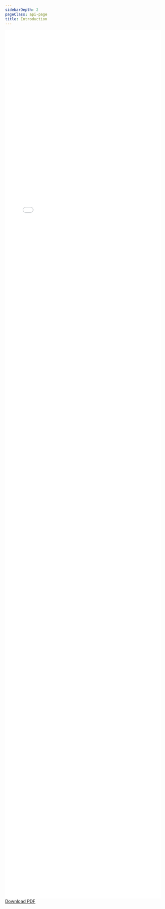 ```yaml
---
sidebarDepth: 2
pageClass: api-page
title: Introduction
---
```


<iframe
    src="/GSMA-Adoption guide.pdf"
    type="application/pdf"
    frameborder="0"
    style="border:0; top:0px; left:0px; bottom:0px; right:0px; width:100%; height: 70vh;">
</iframe>

<div class="buttons-holder text-center">
  <a href="/GSMA-Adoption guide.pdf" target="_blank" class="btn btn--accent">Download PDF</a>
</div>
